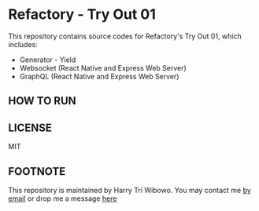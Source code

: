# Refactory - Try Out 01

This repository contains source codes for Refactory's Try Out 01, which includes:

- Generator - Yield
- Websocket (React Native and Express Web Server)
- GraphQL (React Native and Express Web Server)

## HOW TO RUN

## LICENSE

MIT

## FOOTNOTE

This repository is maintained by Harry Tri Wibowo. You may contact me [by email](mail@htwibowo.co) or drop me a message [here](http://linkedin.com/in/htwibowo)


